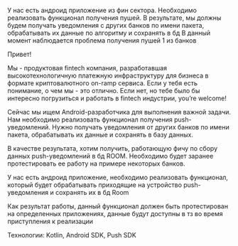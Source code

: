 
У нас есть андроид приложение из фин сектора. Необходимо реализовать функционал получения пушей. В результате, мы должны будем получать уведомления с других банков по имени пакета, обрабатывать их данные по алгоритму и сохранять в бд
В данный момент наблюдается проблема получения пушей 1 из банков

Привет!

Мы - продуктовая fintech компания, разработавшая высокотехнологичную платежную инфраструктуру для бизнеса в формате криптовалютного on-ramp сервиса. Если у тебя есть понимание, о чем мы - это отлично. Если нет, но тебе было бы интересно погрузиться и работать в fintech индустрии, you’re welcome!

Сейчас мы ищем Android-разработчика для выполнения важной задачи. Нам необходимо реализовать функционал получения push-уведомлений. Нужно получать уведомления от других банков по имени пакета, обрабатывать их данные и сохранять в базу данных.

В качестве результата, хотим получить, работающую фичу по сбору данных push-уведомлений в бд ROOM. Необходимо будет заранее протестировать ее работу на примере некоторых банков. 

У нас есть андроид приложение, необходимо реализовать функционал, который будет обрабатывать приходящие на устройство push-уведомления и сохранять их в бд Room

Как результат работы, данный функционал должен быть протестирован на определенных приложениях, данные будут доступны в тз во время приступления к реализации

Технологии: Kotlin, Android SDK, Push SDK
